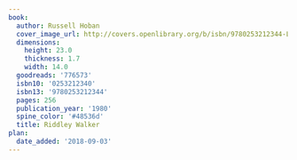```yaml
---
book:
  author: Russell Hoban
  cover_image_url: http://covers.openlibrary.org/b/isbn/9780253212344-L.jpg
  dimensions:
    height: 23.0
    thickness: 1.7
    width: 14.0
  goodreads: '776573'
  isbn10: '0253212340'
  isbn13: '9780253212344'
  pages: 256
  publication_year: '1980'
  spine_color: '#48536d'
  title: Riddley Walker
plan:
  date_added: '2018-09-03'
---
```

